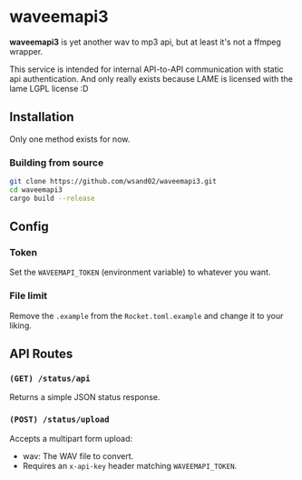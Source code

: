 # waveemapi3

**waveemapi3** is yet another wav to mp3 api, but at least it's not a ffmpeg wrapper.

This service is intended for internal API-to-API communication with static api authentication.
And only really exists because LAME is licensed with the lame LGPL license :D

## Installation

Only one method exists for now.

### Building from source

```bash
git clone https://github.com/wsand02/waveemapi3.git
cd waveemapi3
cargo build --release
```

## Config

### Token
Set the `WAVEEMAPI_TOKEN` (environment variable) to whatever you want.

### File limit
Remove the `.example` from the `Rocket.toml.example` and change it to your liking.

## API Routes

### `(GET) /status/api`

Returns a simple JSON status response.

### `(POST) /status/upload`

Accepts a multipart form upload:
+ wav: The WAV file to convert.
+ Requires an `x-api-key` header matching `WAVEEMAPI_TOKEN`.

